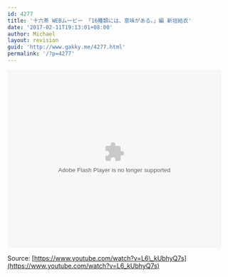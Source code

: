 ```yaml
---
id: 4277
title: '十六茶 WEBムービー 「16種類には、意味がある。」編 新垣結衣'
date: '2017-02-11T19:13:01+08:00'
author: Michael
layout: revision
guid: 'http://www.gakky.me/4277.html'
permalink: '/?p=4277'
---
```


<embed height="400" src="http://www.tudou.com/v/vB0GBENNMcU/&bid=05&rpid=51229674&resourceId=51229674_05_05_99/v.swf" type="application/x-shockwave-flash" width="480"></embed>

Source: [https://www.youtube.com/watch?v=L6\_kUbhyQ7s](https://www.youtube.com/watch?v=L6_kUbhyQ7s)